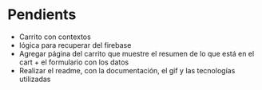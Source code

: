 # Pendients

- Carrito con contextos
-  lógica para recuperar del firebase
- Agregar página del carrito que muestre el resumen de lo que está en el cart + el formulario con los datos
- Realizar el readme, con la documentación, el gif y las tecnologías utilizadas